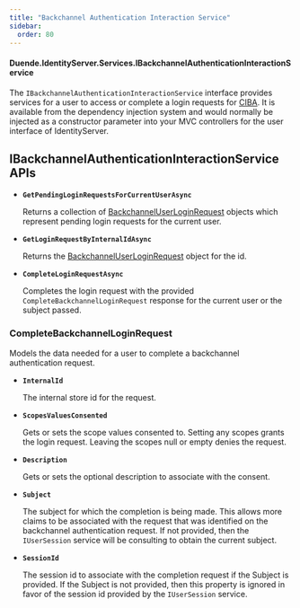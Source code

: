 ```yaml
---
title: "Backchannel Authentication Interaction Service"
sidebar:
  order: 80
---
```


#### Duende.IdentityServer.Services.IBackchannelAuthenticationInteractionService

The `IBackchannelAuthenticationInteractionService` interface provides services for a user to access or complete a login
requests for [CIBA](/identityserver/v7/ui/ciba).
It is available from the dependency injection system and would normally be injected as a constructor parameter into your
MVC controllers for the user interface of IdentityServer.

## IBackchannelAuthenticationInteractionService APIs

* **`GetPendingLoginRequestsForCurrentUserAsync`**
    
  Returns a collection of [BackchannelUserLoginRequest](/identityserver/v7/reference/models/ciba_login_request) objects
  which represent pending login requests for the current user.

* **`GetLoginRequestByInternalIdAsync`**

  Returns the [BackchannelUserLoginRequest](/identityserver/v7/reference/models/ciba_login_request) object for the id.

* **`CompleteLoginRequestAsync`**

  Completes the login request with the provided `CompleteBackchannelLoginRequest` response for the current user or the
  subject passed.

### CompleteBackchannelLoginRequest

Models the data needed for a user to complete a backchannel authentication request.

* **`InternalId`**

  The internal store id for the request.

* **`ScopesValuesConsented`**

  Gets or sets the scope values consented to.
  Setting any scopes grants the login request.
  Leaving the scopes null or empty denies the request.

* **`Description`**

  Gets or sets the optional description to associate with the consent.

* **`Subject`**

  The subject for which the completion is being made.
  This allows more claims to be associated with the request that was identified on the backchannel authentication
  request.
  If not provided, then the `IUserSession` service will be consulting to obtain the current subject.

* **`SessionId`**

  The session id to associate with the completion request if the Subject is provided.
  If the Subject is not provided, then this property is ignored in favor of the session id provided by the
  `IUserSession` service.

